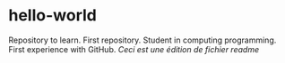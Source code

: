 # hello-world
Repository to learn. First repository.
Student in computing programming.
First experience with GitHub.
*Ceci est une édition de fichier readme*
